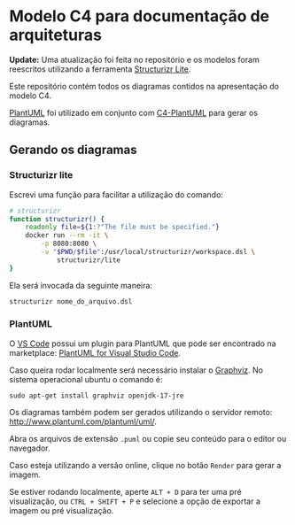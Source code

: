 # Modelo C4 para documentação de arquiteturas

**Update:** Uma atualização foi feita no repositório e os modelos foram reescritos utilizando a ferramenta [Structurizr Lite](https://structurizr.com/help/lite).

Este repositório contém todos os diagramas contidos na apresentação do modelo C4.

[PlantUML](https://plantuml.com/) foi utilizado em conjunto com [C4-PlantUML](https://github.com/plantuml-stdlib/C4-PlantUML) para gerar os diagramas.


## Gerando os diagramas

### Structurizr lite

Escrevi uma função para facilitar a utilização do comando:

```bash
# structurizr
function structurizr() {
    readonly file=${1:?"The file must be specified."}
    docker run --rm -it \
        -p 8080:8080 \
        -v "$PWD/$file":/usr/local/structurizr/workspace.dsl \
            structurizr/lite
}
```

Ela será invocada da seguinte maneira:

```bash
structurizr nome_do_arquivo.dsl
```

### PlantUML

O [VS Code](https://code.visualstudio.com/) possui um plugin para PlantUML que pode ser encontrado na marketplace: [PlantUML for Visual Studio Code](https://marketplace.visualstudio.com/items?itemName=jebbs.plantuml).

Caso queira rodar localmente será necessário instalar o [Graphviz](https://www.graphviz.org/). No sistema operacional ubuntu o comando é:

    sudo apt-get install graphviz openjdk-17-jre

Os diagramas também podem ser gerados utilizando o servidor remoto: http://www.plantuml.com/plantuml/uml/.

Abra os arquivos de extensão `.puml` ou copie seu conteúdo para o editor ou navegador.

Caso esteja utilizando a versão online, clique no botão `Render` para gerar a imagem.

Se estiver rodando localmente, aperte `ALT + D` para ter uma pré visualização, ou `CTRL + SHIFT + P` e selecione a opção de exportar a imagem ou pré visualização.
